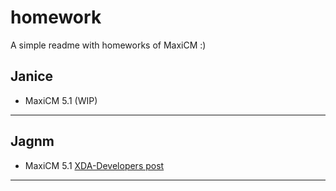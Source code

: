 # homework
A simple readme with homeworks of MaxiCM :)

Janice
---------------------------------------------
* MaxiCM 5.1 (WIP)

---------------------------------------------

Jagnm
---------------------------------------------
* MaxiCM 5.1 
[XDA-Developers post](http://forum.xda-developers.com/lg-g3/orig-development/rom-maxicm-5-1-official-6-11-2015-t3242549)

---------------------------------------------
